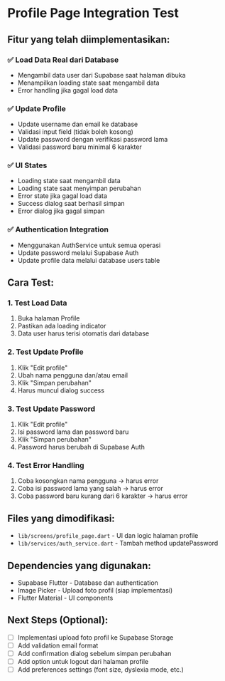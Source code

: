 # Profile Page Integration Test

## Fitur yang telah diimplementasikan:

### ✅ Load Data Real dari Database
- Mengambil data user dari Supabase saat halaman dibuka
- Menampilkan loading state saat mengambil data
- Error handling jika gagal load data

### ✅ Update Profile
- Update username dan email ke database
- Validasi input field (tidak boleh kosong)
- Update password dengan verifikasi password lama
- Validasi password baru minimal 6 karakter

### ✅ UI States
- Loading state saat mengambil data
- Loading state saat menyimpan perubahan
- Error state jika gagal load data
- Success dialog saat berhasil simpan
- Error dialog jika gagal simpan

### ✅ Authentication Integration
- Menggunakan AuthService untuk semua operasi
- Update password melalui Supabase Auth
- Update profile data melalui database users table

## Cara Test:

### 1. Test Load Data
1. Buka halaman Profile
2. Pastikan ada loading indicator
3. Data user harus terisi otomatis dari database

### 2. Test Update Profile
1. Klik "Edit profile"
2. Ubah nama pengguna dan/atau email
3. Klik "Simpan perubahan"
4. Harus muncul dialog success

### 3. Test Update Password
1. Klik "Edit profile"
2. Isi password lama dan password baru
3. Klik "Simpan perubahan"
4. Password harus berubah di Supabase Auth

### 4. Test Error Handling
1. Coba kosongkan nama pengguna → harus error
2. Coba isi password lama yang salah → harus error
3. Coba password baru kurang dari 6 karakter → harus error

## Files yang dimodifikasi:
- `lib/screens/profile_page.dart` - UI dan logic halaman profile
- `lib/services/auth_service.dart` - Tambah method updatePassword

## Dependencies yang digunakan:
- Supabase Flutter - Database dan authentication
- Image Picker - Upload foto profil (siap implementasi)
- Flutter Material - UI components

## Next Steps (Optional):
- [ ] Implementasi upload foto profil ke Supabase Storage
- [ ] Add validation email format
- [ ] Add confirmation dialog sebelum simpan perubahan
- [ ] Add option untuk logout dari halaman profile
- [ ] Add preferences settings (font size, dyslexia mode, etc.)
